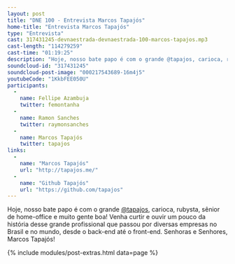 ```yaml
---
layout: post
title: "DNE 100 - Entrevista Marcos Tapajós"
home-title: "Entrevista Marcos Tapajós"
type: "Entrevista"
cast: 317431245-devnaestrada-devnaestrada-100-marcos-tapajos.mp3
cast-length: "114279259"
cast-time: "01:19:25"
description: "Hoje, nosso bate papo é com o grande @tapajos, carioca, rubysta, sênior de home-office e muito gente boa! Venha curtir e ouvir um pouco da história desse grande profissional que passou por diversas empresas no Brasil e no mundo, desde o back-end até o front-end. Senhoras e Senhores, Marcos Tapajós!"
soundcloud-id: "317431245"
soundcloud-post-image: "000217543689-16m4j5"
youtubeCode: "1KkbFEE050U"
participants:
  -
    name: Fellipe Azambuja
    twitter: femontanha
  -
    name: Ramon Sanches
    twitter: raymonsanches
  -
    name: Marcos Tapajós
    twitter: tapajos
links:
  -
    name: "Marcos Tapajós"
    url: "http://tapajos.me/"
  -
    name: "Github Tapajós"
    url: "https://github.com/tapajos"
---
```


Hoje, nosso bate papo é com o grande [@tapajos](http://twitter.com/tapajos), carioca, rubysta, sênior de home-office e muito gente boa! Venha curtir e ouvir um pouco da história desse grande profissional que passou por diversas empresas no Brasil e no mundo, desde o back-end até o front-end. Senhoras e Senhores, Marcos Tapajós!

{% include modules/post-extras.html data=page %}
